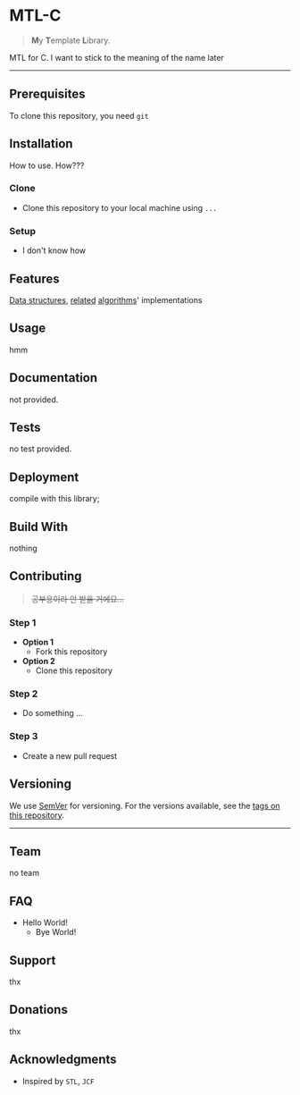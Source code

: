 # MTL-C
>  **M**y **T**emplate **L**ibrary.

MTL for C. I want to stick to the meaning of the name later



***



## Prerequisites

To clone this repository, you need `git`



## Installation

How to use. How???

### Clone

- Clone this repository to your local machine using `...`

### Setup

- I don't know how



## Features

[Data structures](https://en.wikipedia.org/wiki/List_of_data_structures), [related](https://en.wikipedia.org/wiki/List_of_terms_relating_to_algorithms_and_data_structures) [algorithms](https://en.wikipedia.org/wiki/List_of_algorithms)' implementations



## Usage

hmm



## Documentation

not provided.



## Tests

no test provided.



## Deployment

compile with this library;



## Build With

nothing



## Contributing

> ~~공부용이라 안 받을 거에요...~~

### Step 1

- **Option 1**
  - Fork this repository
- **Option 2**
  - Clone this repository

### Step 2

- Do something ...

### Step 3

- Create a new pull request



## Versioning

We use [SemVer](http://semver.org/) for versioning. For the versions available, see the [tags on this repository](https://github.com/your/project/tags).



***



## Team

no team



## FAQ

- Hello World!
  - Bye World!



## Support

thx



## Donations

thx



## Acknowledgments

- Inspired by `STL`, `JCF`